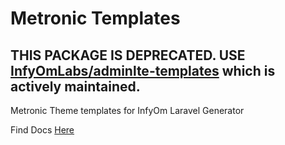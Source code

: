 # Metronic Templates

## THIS PACKAGE IS DEPRECATED. USE [InfyOmLabs/adminlte-templates](https://github.com/InfyOmLabs/adminlte-templates) which is actively maintained.

Metronic Theme templates for InfyOm Laravel Generator

Find Docs [Here](http://labs.infyom.com/laravelgenerator/docs/master/metronic-templates)
